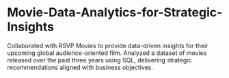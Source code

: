 # Movie-Data-Analytics-for-Strategic-Insights
Collaborated with RSVP Movies to provide data-driven insights for their upcoming global audience-oriented film. Analyzed a dataset of movies released over the past three years using SQL, delivering strategic recommendations aligned with business objectives.
